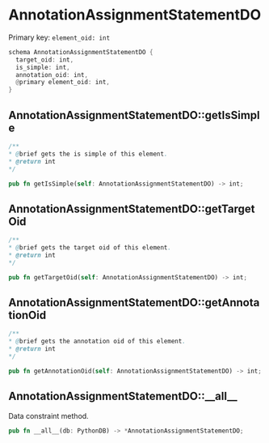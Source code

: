 # AnnotationAssignmentStatementDO

Primary key: `element_oid: int`

```rust
schema AnnotationAssignmentStatementDO {
  target_oid: int,
  is_simple: int,
  annotation_oid: int,
  @primary element_oid: int,
}
```
## AnnotationAssignmentStatementDO::getIsSimple

```java
/**
* @brief gets the is simple of this element.
* @return int
*/
```
```rust
pub fn getIsSimple(self: AnnotationAssignmentStatementDO) -> int;
```
## AnnotationAssignmentStatementDO::getTargetOid

```java
/**
* @brief gets the target oid of this element.
* @return int
*/
```
```rust
pub fn getTargetOid(self: AnnotationAssignmentStatementDO) -> int;
```
## AnnotationAssignmentStatementDO::getAnnotationOid

```java
/**
* @brief gets the annotation oid of this element.
* @return int
*/
```
```rust
pub fn getAnnotationOid(self: AnnotationAssignmentStatementDO) -> int;
```
## AnnotationAssignmentStatementDO::\_\_all\_\_

Data constraint method.

```rust
pub fn __all__(db: PythonDB) -> *AnnotationAssignmentStatementDO;
```
